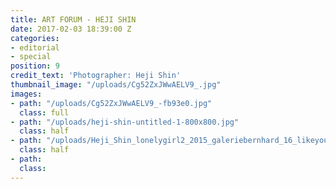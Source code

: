 ```yaml
---
title: ART FORUM - HEJI SHIN
date: 2017-02-03 18:39:00 Z
categories:
- editorial
- special
position: 9
credit_text: 'Photographer: Heji Shin'
thumbnail_image: "/uploads/Cg52ZxJWwAELV9_.jpg"
images:
- path: "/uploads/Cg52ZxJWwAELV9_-fb93e0.jpg"
  class: full
- path: "/uploads/heji-shin-untitled-1-800x800.jpg"
  class: half
- path: "/uploads/Heji_Shin_lonelygirl2_2015_galeriebernhard_16_likeyou.jpg"
  class: half
- path: 
  class: 
---
```


